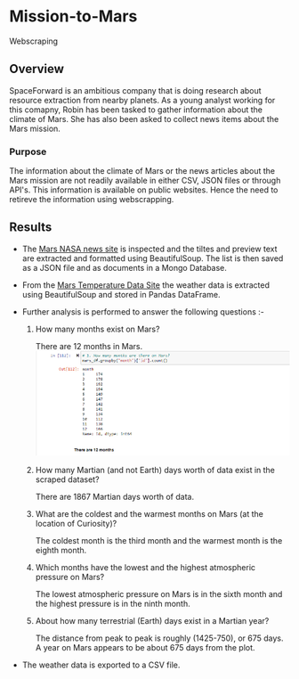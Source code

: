 # Mission-to-Mars
Webscraping

## Overview 
SpaceForward is an ambitious company that is doing research about resource extraction from nearby planets. As a young analyst working for this comapny, Robin has been tasked to gather information about the climate of Mars. She has also been asked to collect news items about the Mars mission.

### Purpose
The information about the climate of Mars or the news articles about the Mars mission are not readily available in either CSV, JSON files or through API's. This information is available on public websites. Hence the need to retireve the information using webscrapping.

## Results

- The [Mars NASA news site](https://redplanetscience.com) is inspected and the tiltes and preview text are extracted and formatted using BeautifulSoup. The list is then saved as a JSON file and as documents in a Mongo Database.

- From the [Mars Temperature Data Site](https://data-class-mars-challenge.s3.amazonaws.com/Mars/index.html) the weather data is extracted using BeautifulSoup and stored in Pandas DataFrame.

- Further analysis is performed to answer the following questions :-

    1. How many months exist on Mars?

        There are 12 months in Mars.
        ![Months](Images/Months.png)

    2. How many Martian (and not Earth) days worth of data exist in the scraped dataset?

        There are 1867 Martian days worth of data.

    3. What are the coldest and the warmest months on Mars (at the location of Curiosity)? 

        The coldest month is the third month and the warmest month is the eighth month.

    4. Which months have the lowest and the highest atmospheric pressure on Mars?

        The lowest atmospheric pressure on Mars is in the sixth month and the highest pressure is in the ninth month.

    5. About how many terrestrial (Earth) days exist in a Martian year? 

        The distance from peak to peak is roughly (1425-750), or 675 days. A year on Mars appears to be about 675 days from the plot.
        
- The weather data is exported to a CSV file.



